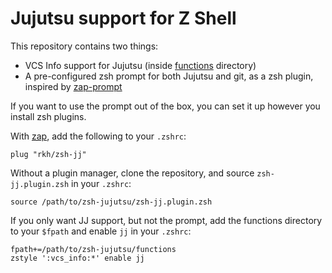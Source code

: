 # Jujutsu support for Z Shell 

This repository contains two things:

* VCS Info support for Jujutsu (inside [functions](functions) directory)
* A pre-configured zsh prompt for both Jujutsu and git, as a zsh plugin, inspired by [zap-prompt](https://github.com/zap-zsh/zap-prompt)

If you want to use the prompt out of the box, you can set it up however you install zsh plugins.

With [zap](https://www.zapzsh.com/), add the following to your `.zshrc`:

```shell
plug "rkh/zsh-jj"
```

Without a plugin manager, clone the repository, and source `zsh-jj.plugin.zsh` in your `.zshrc`:

```shell
source /path/to/zsh-jujutsu/zsh-jj.plugin.zsh
```

If you only want JJ support, but not the prompt, add the functions directory to your `$fpath` and enable `jj` in your `.zshrc`:

```shell
fpath+=/path/to/zsh-jujutsu/functions
zstyle ':vcs_info:*' enable jj
```
